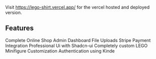 Visit https://lego-shirt.vercel.app/ for the vercel hosted and deployed version.

## Features
Complete Online Shop
Admin Dashboard
File Uploads
Stripe Payment Integration
Professional Ui with Shadcn-ui
Completely custom LEGO Minifigure Customization
Authentication using Kinde
